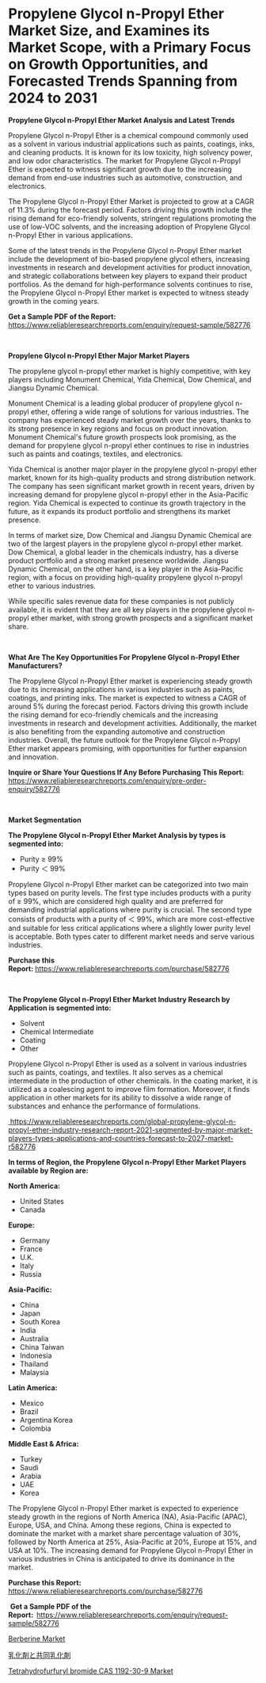 <p><h1>Propylene Glycol n-Propyl Ether Market Size, and Examines its Market Scope, with a Primary Focus on Growth Opportunities, and Forecasted Trends Spanning from 2024 to 2031</h1></p><p><strong>Propylene Glycol n-Propyl Ether Market Analysis and Latest Trends</strong></p>
<p><p>Propylene Glycol n-Propyl Ether is a chemical compound commonly used as a solvent in various industrial applications such as paints, coatings, inks, and cleaning products. It is known for its low toxicity, high solvency power, and low odor characteristics. The market for Propylene Glycol n-Propyl Ether is expected to witness significant growth due to the increasing demand from end-use industries such as automotive, construction, and electronics. </p><p>The Propylene Glycol n-Propyl Ether Market is projected to grow at a CAGR of 11.3% during the forecast period. Factors driving this growth include the rising demand for eco-friendly solvents, stringent regulations promoting the use of low-VOC solvents, and the increasing adoption of Propylene Glycol n-Propyl Ether in various applications. </p><p>Some of the latest trends in the Propylene Glycol n-Propyl Ether market include the development of bio-based propylene glycol ethers, increasing investments in research and development activities for product innovation, and strategic collaborations between key players to expand their product portfolios. As the demand for high-performance solvents continues to rise, the Propylene Glycol n-Propyl Ether market is expected to witness steady growth in the coming years.</p></p>
<p><strong>Get a Sample PDF of the Report:&nbsp;</strong> <a href="https://www.reliableresearchreports.com/enquiry/request-sample/582776">https://www.reliableresearchreports.com/enquiry/request-sample/582776</a></p>
<p>&nbsp;</p>
<p><strong>Propylene Glycol n-Propyl Ether Major Market Players</strong></p>
<p><p>The propylene glycol n-propyl ether market is highly competitive, with key players including Monument Chemical, Yida Chemical, Dow Chemical, and Jiangsu Dynamic Chemical. </p><p>Monument Chemical is a leading global producer of propylene glycol n-propyl ether, offering a wide range of solutions for various industries. The company has experienced steady market growth over the years, thanks to its strong presence in key regions and focus on product innovation. Monument Chemical's future growth prospects look promising, as the demand for propylene glycol n-propyl ether continues to rise in industries such as paints and coatings, textiles, and electronics.</p><p>Yida Chemical is another major player in the propylene glycol n-propyl ether market, known for its high-quality products and strong distribution network. The company has seen significant market growth in recent years, driven by increasing demand for propylene glycol n-propyl ether in the Asia-Pacific region. Yida Chemical is expected to continue its growth trajectory in the future, as it expands its product portfolio and strengthens its market presence.</p><p>In terms of market size, Dow Chemical and Jiangsu Dynamic Chemical are two of the largest players in the propylene glycol n-propyl ether market. Dow Chemical, a global leader in the chemicals industry, has a diverse product portfolio and a strong market presence worldwide. Jiangsu Dynamic Chemical, on the other hand, is a key player in the Asia-Pacific region, with a focus on providing high-quality propylene glycol n-propyl ether to various industries.</p><p>While specific sales revenue data for these companies is not publicly available, it is evident that they are all key players in the propylene glycol n-propyl ether market, with strong growth prospects and a significant market share.</p></p>
<p>&nbsp;</p>
<p><strong>What Are The Key Opportunities For Propylene Glycol n-Propyl Ether Manufacturers?</strong></p>
<p><p>The Propylene Glycol n-Propyl Ether market is experiencing steady growth due to its increasing applications in various industries such as paints, coatings, and printing inks. The market is expected to witness a CAGR of around 5% during the forecast period. Factors driving this growth include the rising demand for eco-friendly chemicals and the increasing investments in research and development activities. Additionally, the market is also benefiting from the expanding automotive and construction industries. Overall, the future outlook for the Propylene Glycol n-Propyl Ether market appears promising, with opportunities for further expansion and innovation.</p></p>
<p><strong>Inquire or Share Your Questions If Any Before Purchasing This Report:</strong> <a href="https://www.reliableresearchreports.com/enquiry/pre-order-enquiry/582776">https://www.reliableresearchreports.com/enquiry/pre-order-enquiry/582776</a></p>
<p>&nbsp;</p>
<p><strong>Market Segmentation</strong></p>
<p><strong>The Propylene Glycol n-Propyl Ether Market Analysis by types is segmented into:</strong></p>
<p><ul><li>Purity ≥ 99%</li><li>Purity ＜ 99%</li></ul></p>
<p><p>Propylene Glycol n-Propyl Ether market can be categorized into two main types based on purity levels. The first type includes products with a purity of ≥ 99%, which are considered high quality and are preferred for demanding industrial applications where purity is crucial. The second type consists of products with a purity of ＜ 99%, which are more cost-effective and suitable for less critical applications where a slightly lower purity level is acceptable. Both types cater to different market needs and serve various industries.</p></p>
<p><strong>Purchase this Report:&nbsp;</strong><a href="https://www.reliableresearchreports.com/purchase/582776">https://www.reliableresearchreports.com/purchase/582776</a></p>
<p>&nbsp;</p>
<p><strong>The Propylene Glycol n-Propyl Ether Market Industry Research by Application is segmented into:</strong></p>
<p><ul><li>Solvent</li><li>Chemical Intermediate</li><li>Coating</li><li>Other</li></ul></p>
<p><p>Propylene Glycol n-Propyl Ether is used as a solvent in various industries such as paints, coatings, and textiles. It also serves as a chemical intermediate in the production of other chemicals. In the coating market, it is utilized as a coalescing agent to improve film formation. Moreover, it finds application in other markets for its ability to dissolve a wide range of substances and enhance the performance of formulations.</p></p>
<p><a href="https://www.reliableresearchreports.com/global-propylene-glycol-n-propyl-ether-industry-research-report-2021-segmented-by-major-market-players-types-applications-and-countries-forecast-to-2027-market-r582776">&nbsp;https://www.reliableresearchreports.com/global-propylene-glycol-n-propyl-ether-industry-research-report-2021-segmented-by-major-market-players-types-applications-and-countries-forecast-to-2027-market-r582776</a></p>
<p><strong>In terms of Region, the Propylene Glycol n-Propyl Ether Market Players available by Region are:</strong></p>
<p>
    <p> <strong> North America: </strong>
        <ul>
            <li>United States</li>
            <li>Canada</li>
        </ul>
        </p> 
    <p> <strong> Europe: </strong>
        <ul>
            <li>Germany</li>
            <li>France</li>
            <li>U.K.</li>
            <li>Italy</li>
            <li>Russia</li>
        </ul>
        </p> 
    <p> <strong> Asia-Pacific: </strong>
        <ul>
            <li>China</li>
            <li>Japan</li>
            <li>South Korea</li>
            <li>India</li>
            <li>Australia</li>
            <li>China Taiwan</li>
            <li>Indonesia</li>
            <li>Thailand</li>
            <li>Malaysia</li>
        </ul>
        </p> 
    <p> <strong> Latin America: </strong>
        <ul>
            <li>Mexico</li>
            <li>Brazil</li>
            <li>Argentina Korea</li>
            <li>Colombia</li>
        </ul>
        </p> 
    <p> <strong> Middle East & Africa: </strong>
        <ul>
            <li>Turkey</li>
            <li>Saudi</li>
            <li>Arabia</li>
            <li>UAE</li>
            <li>Korea</li>
        </ul>
    </p>
    </p>
<p><p>The Propylene Glycol n-Propyl Ether market is expected to experience steady growth in the regions of North America (NA), Asia-Pacific (APAC), Europe, USA, and China. Among these regions, China is expected to dominate the market with a market share percentage valuation of 30%, followed by North America at 25%, Asia-Pacific at 20%, Europe at 15%, and USA at 10%. The increasing demand for Propylene Glycol n-Propyl Ether in various industries in China is anticipated to drive its dominance in the market.</p></p>
<p><strong>Purchase this Report: </strong><a href="https://www.reliableresearchreports.com/purchase/582776">https://www.reliableresearchreports.com/purchase/582776</a></p>
<p>&nbsp;<strong>Get a Sample PDF of the Report:&nbsp;&nbsp;</strong><a href="https://www.reliableresearchreports.com/enquiry/request-sample/582776">https://www.reliableresearchreports.com/enquiry/request-sample/582776</a></p>
<p><strong></strong></p>
<p><p><a href="https://github.com/gracielawharr/Market-Research-Report-List-1/blob/main/berberine-market.md">Berberine Market</a></p><p><a href="https://github.com/Sophiaard2003/Market-Research-Report-List-1/blob/main/401482495401.md">乳化剤と共同乳化剤</a></p><p><a href="https://github.com/JennyferFeil2023/Market-Research-Report-List-1/blob/main/tetrahydrofurfuryl-bromide-cas-1192-30-9-market.md">Tetrahydrofurfuryl bromide CAS 1192-30-9 Market</a></p></p>